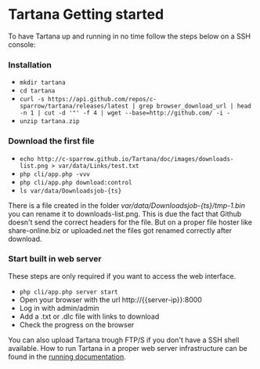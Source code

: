 # Tartana Getting started

To have Tartana up and running in no time follow the steps below on a SSH console:

### Installation
- `mkdir tartana`
- `cd tartana`
- `curl -s https://api.github.com/repos/c-sparrow/tartana/releases/latest | grep browser_download_url | head -n 1 | cut -d '"' -f 4 | wget --base=http://github.com/ -i -`
- `unzip tartana.zip`

### Download the first file
- `echo http://c-sparrow.github.io/Tartana/doc/images/downloads-list.png > var/data/Links/test.txt`
- `php cli/app.php -vvv`
- `php cli/app.php download:control`
- `ls var/data/Downloadsjob-{ts}`

There is a file created in the folder *var/data/Downloadsjob-{ts}/tmp-1.bin* you can rename it to downloads-list.png. This is due the fact that Github doesn't send the correct headers for the file. But on a proper file hoster like share-online.biz or uploaded.net the files got renamed correctly after download.

### Start built in web server
These steps are only required if you want to access the web interface.
- `php cli/app.php server start`
- Open your browser with the url http://{{server-ip}}:8000
- Log in with admin/admin
- Add a .txt or .dlc file with links to download
- Check the progress on the browser

You can also upload Tartana trough FTP/S if you don't have a SSH shell available. How to run Tartana in a proper web server infrastructure can be found in the [running documentation](running.md).